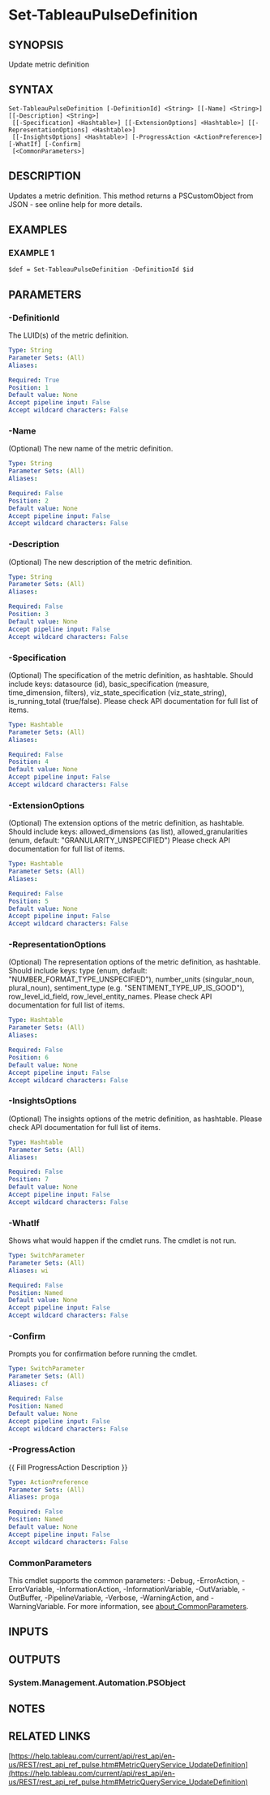 # Set-TableauPulseDefinition

## SYNOPSIS
Update metric definition

## SYNTAX

```
Set-TableauPulseDefinition [-DefinitionId] <String> [[-Name] <String>] [[-Description] <String>]
 [[-Specification] <Hashtable>] [[-ExtensionOptions] <Hashtable>] [[-RepresentationOptions] <Hashtable>]
 [[-InsightsOptions] <Hashtable>] [-ProgressAction <ActionPreference>] [-WhatIf] [-Confirm]
 [<CommonParameters>]
```

## DESCRIPTION
Updates a metric definition.
This method returns a PSCustomObject from JSON - see online help for more details.

## EXAMPLES

### EXAMPLE 1
```
$def = Set-TableauPulseDefinition -DefinitionId $id
```

## PARAMETERS

### -DefinitionId
The LUID(s) of the metric definition.

```yaml
Type: String
Parameter Sets: (All)
Aliases:

Required: True
Position: 1
Default value: None
Accept pipeline input: False
Accept wildcard characters: False
```

### -Name
(Optional) The new name of the metric definition.

```yaml
Type: String
Parameter Sets: (All)
Aliases:

Required: False
Position: 2
Default value: None
Accept pipeline input: False
Accept wildcard characters: False
```

### -Description
(Optional) The new description of the metric definition.

```yaml
Type: String
Parameter Sets: (All)
Aliases:

Required: False
Position: 3
Default value: None
Accept pipeline input: False
Accept wildcard characters: False
```

### -Specification
(Optional) The specification of the metric definition, as hashtable.
Should include keys: datasource (id), basic_specification (measure, time_dimension, filters), viz_state_specification (viz_state_string),
is_running_total (true/false).
Please check API documentation for full list of items.

```yaml
Type: Hashtable
Parameter Sets: (All)
Aliases:

Required: False
Position: 4
Default value: None
Accept pipeline input: False
Accept wildcard characters: False
```

### -ExtensionOptions
(Optional) The extension options of the metric definition, as hashtable.
Should include keys: allowed_dimensions (as list), allowed_granularities (enum, default: "GRANULARITY_UNSPECIFIED")
Please check API documentation for full list of items.

```yaml
Type: Hashtable
Parameter Sets: (All)
Aliases:

Required: False
Position: 5
Default value: None
Accept pipeline input: False
Accept wildcard characters: False
```

### -RepresentationOptions
(Optional) The representation options of the metric definition, as hashtable.
Should include keys: type (enum, default: "NUMBER_FORMAT_TYPE_UNSPECIFIED"), number_units (singular_noun, plural_noun),
sentiment_type (e.g.
"SENTIMENT_TYPE_UP_IS_GOOD"), row_level_id_field, row_level_entity_names.
Please check API documentation for full list of items.

```yaml
Type: Hashtable
Parameter Sets: (All)
Aliases:

Required: False
Position: 6
Default value: None
Accept pipeline input: False
Accept wildcard characters: False
```

### -InsightsOptions
(Optional) The insights options of the metric definition, as hashtable.
Please check API documentation for full list of items.

```yaml
Type: Hashtable
Parameter Sets: (All)
Aliases:

Required: False
Position: 7
Default value: None
Accept pipeline input: False
Accept wildcard characters: False
```

### -WhatIf
Shows what would happen if the cmdlet runs.
The cmdlet is not run.

```yaml
Type: SwitchParameter
Parameter Sets: (All)
Aliases: wi

Required: False
Position: Named
Default value: None
Accept pipeline input: False
Accept wildcard characters: False
```

### -Confirm
Prompts you for confirmation before running the cmdlet.

```yaml
Type: SwitchParameter
Parameter Sets: (All)
Aliases: cf

Required: False
Position: Named
Default value: None
Accept pipeline input: False
Accept wildcard characters: False
```

### -ProgressAction
{{ Fill ProgressAction Description }}

```yaml
Type: ActionPreference
Parameter Sets: (All)
Aliases: proga

Required: False
Position: Named
Default value: None
Accept pipeline input: False
Accept wildcard characters: False
```

### CommonParameters
This cmdlet supports the common parameters: -Debug, -ErrorAction, -ErrorVariable, -InformationAction, -InformationVariable, -OutVariable, -OutBuffer, -PipelineVariable, -Verbose, -WarningAction, and -WarningVariable. For more information, see [about_CommonParameters](http://go.microsoft.com/fwlink/?LinkID=113216).

## INPUTS

## OUTPUTS

### System.Management.Automation.PSObject
## NOTES

## RELATED LINKS

[https://help.tableau.com/current/api/rest_api/en-us/REST/rest_api_ref_pulse.htm#MetricQueryService_UpdateDefinition](https://help.tableau.com/current/api/rest_api/en-us/REST/rest_api_ref_pulse.htm#MetricQueryService_UpdateDefinition)

